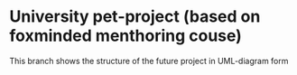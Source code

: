 # University pet-project (based on foxminded menthoring couse)

<p>This branch shows the structure of the future project in UML-diagram form</p>
